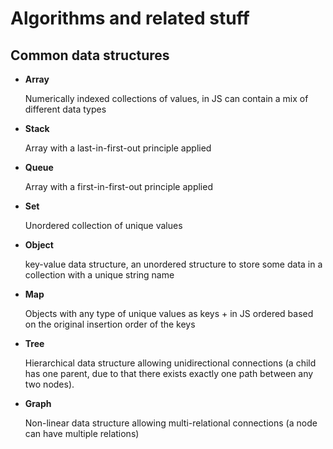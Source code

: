 # Algorithms and related stuff

## Common data structures

- **Array**

  Numerically indexed collections of values, in JS can contain a mix of different data types

- **Stack**

  Array with a last-in-first-out principle applied

- **Queue**

  Array with a first-in-first-out principle applied

- **Set**

  Unordered collection of unique values

- **Object**

  key-value data structure, an unordered structure to store some data in a collection with a unique string name

- **Map**

  Objects with any type of unique values as keys + in JS ordered based on the original insertion order of the keys

- **Tree**

  Hierarchical data structure allowing unidirectional connections (a child has one parent, due to that there exists exactly one path between any two nodes).

- **Graph**

  Non-linear data structure allowing multi-relational connections (a node can have multiple relations)
